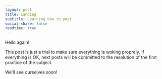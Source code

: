 ```yaml
---
layout: post
title: Landing
subtitle: Learning how to post
social-share: false
readtime: true
---
```


Hello again!

This post is just a trial to make sure everything is woking proprely.
If everything is OK, next posts will be committed to the resolution of the first practice of the subject.

We'll see ourselves soon!
